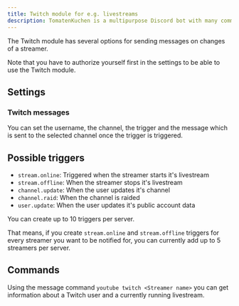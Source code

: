 ```yaml
---
title: Twitch module for e.g. livestreams
description: TomatenKuchen is a multipurpose Discord bot with many common and innovative features for your server. Using the bot you can send a message if a Twitch streamer goes live or something else changes.
---
```


The Twitch module has several options for sending messages on changes of a streamer.

Note that you have to authorize yourself first in the settings to be able to use the Twitch module.

## Settings

### Twitch messages

You can set the username, the channel, the trigger and the message which is sent to the selected channel once the trigger is triggered.

## Possible triggers

- `stream.online`: Triggered when the streamer starts it's livestream
- `stream.offline`: When the streamer stops it's livestream
- `channel.update`: When the user updates it's channel
- `channel.raid`: When the channel is raided
- `user.update`: When the user updates it's public account data

You can create up to 10 triggers per server.

That means, if you create `stream.online` and `stream.offline` triggers for every streamer you want to be notified for, you can currently add up to 5 streamers per server.

## Commands

Using the message command `youtube twitch <Streamer name>` you can get information about a Twitch user and a currently running livestream.
